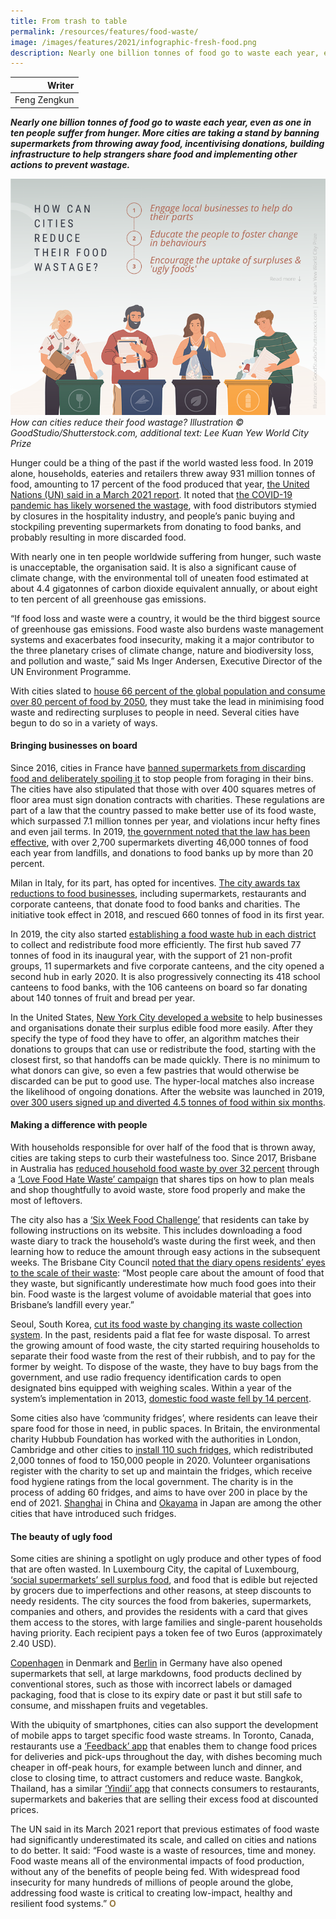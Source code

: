 ```yaml
---
title: From trash to table
permalink: /resources/features/food-waste/
image: /images/features/2021/infographic-fresh-food.png
description: Nearly one billion tonnes of food go to waste each year, even as one in ten people suffer from hunger. More cities are taking a stand by banning supermarkets from throwing away food, incentivising donations, building infrastructure to help strangers share food and implementing other actions to prevent wastage.
---
```


| Writer |
|---:|
| Feng Zengkun |

***Nearly one billion tonnes of food go to waste each year, even as one in ten people suffer from hunger. More cities are taking a stand by banning supermarkets from throwing away food, incentivising donations, building infrastructure to help strangers share food and implementing other actions to prevent wastage.***

![How can cities reduce their food wastage?](/images/features/2021/infographic-food-waste.png/)*How can cities reduce their food wastage? Illustration © GoodStudio/Shutterstock.com, additional text: Lee Kuan Yew World City Prize*

Hunger could be a thing of the past if the world wasted less food. In 2019 alone, households, eateries and retailers threw away 931 million tonnes of food, amounting to 17 percent of the food produced that year, [the United Nations (UN) said in a March 2021 report](https://wedocs.unep.org/bitstream/handle/20.500.11822/35280/FoodWaste.pdf). It noted that [the COVID-19 pandemic has likely worsened the wastage](https://www.un.org/en/observances/end-food-waste-day), with food distributors stymied by closures in the hospitality industry, and people’s panic buying and stockpiling preventing supermarkets from donating to food banks, and probably resulting in more discarded food.

With nearly one in ten people worldwide suffering from hunger, such waste is unacceptable, the organisation said. It is also a significant cause of climate change, with the environmental toll of uneaten food estimated at about 4.4 gigatonnes of carbon dioxide equivalent annually, or about eight to ten percent of all greenhouse gas emissions. 

“If food loss and waste were a country, it would be the third biggest source of greenhouse gas emissions. Food waste also burdens waste management systems and exacerbates food insecurity, making it a major contributor to the three planetary crises of climate change, nature and biodiversity loss, and pollution and waste,” said Ms Inger Andersen, Executive Director of the UN Environment Programme.

With cities slated to [house 66 percent of the global population and consume over 80 percent of food by 2050](https://www.undp.org/content/undp/en/home/blog/2020/how-cities-can-fight-food-loss-and-waste-.html), they must take the lead in minimising food waste and redirecting surpluses to people in need. Several cities have begun to do so in a variety of ways. 

#### **Bringing businesses on board**

Since 2016, cities in France have [banned supermarkets from discarding food and deliberately spoiling it](https://www.theguardian.com/world/2016/feb/04/french-law-forbids-food-waste-by-supermarkets) to stop people from foraging in their bins. The cities have also stipulated that those with over 400 squares metres of floor area must sign donation contracts with charities. These regulations are part of a law that the country passed to make better use of its food waste, which surpassed 7.1 million tonnes per year, and violations incur hefty fines and even jail terms. In 2019, [the government noted that the law has been effective](https://www.pbs.org/newshour/show/is-frances-groundbreaking-food-waste-law-working), with over 2,700 supermarkets diverting 46,000 tonnes of food each year from landfills, and donations to food banks up by more than 20 percent.

Milan in Italy, for its part, has opted for incentives. [The city awards tax reductions to food businesses](https://www.interregeurope.eu/fileadmin/user_upload/tx_tevprojects/library/file_1561017431.pdf), including supermarkets, restaurants and corporate canteens, that donate food to food banks and charities. The initiative took effect in 2018, and rescued 660 tonnes of food in its first year.

In 2019, the city also started [establishing a food waste hub in each district](https://www.som.polimi.it/en/milans-local-food-hub-against-food-waste-more-than-150000-meals-recovered-for-a-total-of-77-tonnes-of-food/) to collect and redistribute food more efficiently. The first hub saved 77 tonnes of food in its inaugural year, with the support of 21 non-profit groups, 11 supermarkets and five corporate canteens, and the city opened a second hub in early 2020. It is also progressively connecting its 418 school canteens to food banks, with the 106 canteens on board so far donating about 140 tonnes of fruit and bread per year.

In the United States, [New York City developed a website](https://www1.nyc.gov/assets/donate/site/DonateFood/About) to help businesses and organisations donate their surplus edible food more easily. After they specify the type of food they have to offer, an algorithm matches their donations to groups that can use or redistribute the food, starting with the closest first, so that handoffs can be made quickly. There is no minimum to what donors can give, so even a few pastries that would otherwise be discarded can be put to good use. The hyper-local matches also increase the likelihood of ongoing donations. After the website was launched in 2019, [over 300 users signed up and diverted 4.5 tonnes of food within six months](https://bklyner.com/donatenyc-has-a-new-food-donation-portal-matching-those-who-have-and-those-who-need/).

#### **Making a difference with people**

With households responsible for over half of the food that is thrown away, cities are taking steps to curb their wastefulness too. Since 2017, Brisbane in Australia has [reduced household food waste by over 32 percent](https://www.brisbane.qld.gov.au/sites/default/files/documents/2020-10/Annual-Report-2019-20-Oct%202020.pdf) through a [‘Love Food Hate Waste’ campaign](https://www.brisbane.qld.gov.au/clean-and-green/rubbish-tips-and-bins/reducing-waste-at-home/love-food-hate-waste) that shares tips on how to plan meals and shop thoughtfully to avoid waste, store food properly and make the most of leftovers. 

The city also has a [‘Six Week Food Challenge’](https://www.brisbane.qld.gov.au/clean-and-green/rubbish-tips-and-bins/recycling-and-reducing-waste/love-food-hate-waste/six-week-food-waste-challenge) that residents can take by following instructions on its website. This includes downloading a food waste diary to track the household’s waste during the first week, and then learning how to reduce the amount through easy actions in the subsequent weeks. The Brisbane City Council [noted that the diary opens residents’ eyes to the scale of their waste](https://www.brisbane.qld.gov.au/clean-and-green/rubbish-tips-and-bins/recycling-and-reducing-waste/love-food-hate-waste/food-waste-in-brisbane): “Most people care about the amount of food that they waste, but significantly underestimate how much food goes into their bin. Food waste is the largest volume of avoidable material that goes into Brisbane’s landfill every year.”

Seoul, South Korea, [cut its food waste by changing its waste collection system](https://www.pbs.org/newshour/show/policies-helped-south-koreas-capital-decrease-food-waste). In the past, residents paid a flat fee for waste disposal. To arrest the growing amount of food waste, the city started requiring households to separate their food waste from the rest of their rubbish, and to pay for the former by weight. To dispose of the waste, they have to buy bags from the government, and use radio frequency identification cards to open designated bins equipped with weighing scales. Within a year of the system’s implementation in 2013, [domestic food waste fell by 14 percent](https://seoulsolution.kr/en/content/minimizing-food-waste-zero-food-waste-seoul-2018).

Some cities also have ‘community fridges’, where residents can leave their spare food for those in need, in public spaces. In Britain, the environmental charity Hubbub Foundation has worked with the authorities in London, Cambridge and other cities to [install 110 such fridges](https://www.hubbub.org.uk/the-community-fridge), which redistributed 2,000 tonnes of food to 150,000 people in 2020. Volunteer organisations register with the charity to set up and maintain the fridges, which receive food hygiene ratings from the local government. The charity is in the process of adding 60 fridges, and aims to have over 200 in place by the end of 2021. [Shanghai](http://www.china.org.cn/china/2016-10/11/content_39462530.htm) in China and [Okayama](http://www.asahi.com/ajw/articles/13994706) in Japan are among the other cities that have introduced such fridges. 

#### **The beauty of ugly food**

Some cities are shining a spotlight on ugly produce and other types of food that are often wasted. In Luxembourg City, the capital of Luxembourg, [‘social supermarkets’ sell surplus food](https://www.vdl.lu/en/living/aid-and-assistance/people-need/social-supermarkets), and food that is edible but rejected by grocers due to imperfections and other reasons, at steep discounts to needy residents. The city sources the food from bakeries, supermarkets, companies and others, and provides the residents with a card that gives them access to the stores, with large families and single-parent households having priority. Each recipient pays a token fee of two Euros (approximately 2.40 USD).

[Copenhagen](https://www.visitcopenhagen.com/copenhagen/planning/wefood-gdk1100825) in Denmark and [Berlin](https://www.weforum.org/agenda/2020/02/supermarket-food-waste-surplus-germany/) in Germany have also opened supermarkets that sell, at large markdowns, food products declined by conventional stores, such as those with incorrect labels or damaged packaging, food that is close to its expiry date or past it but still safe to consume, and misshapen fruits and vegetables. 

With the ubiquity of smartphones, cities can also support the development of mobile apps to target specific food waste streams. In Toronto, Canada, restaurants use a [‘Feedback’ app](https://www.cbc.ca/news/science/what-on-earth-newsletter-thanksgiving-food-waste-app-1.5316720) that enables them to change food prices for deliveries and pick-ups throughout the day, with dishes becoming much cheaper in off-peak hours, for example between lunch and dinner, and close to closing time, to attract customers and reduce waste. Bangkok, Thailand, has a similar [‘Yindii’ app](https://www.bangkokpost.com/business/2006895/yindii-introduces-eco-friendly-food-app) that connects consumers to restaurants, supermarkets and bakeries that are selling their excess food at discounted prices.

The UN said in its March 2021 report that previous estimates of food waste had significantly underestimated its scale, and called on cities and nations to do better. It said: “Food waste is a waste of resources, time and money. Food waste means all of the environmental impacts of food production, without any of the benefits of people being fed. With widespread food insecurity for many hundreds of millions of people around the globe, addressing food waste is critical to creating low-impact, healthy and resilient food systems.” **<font color="#967942">O</font>**
